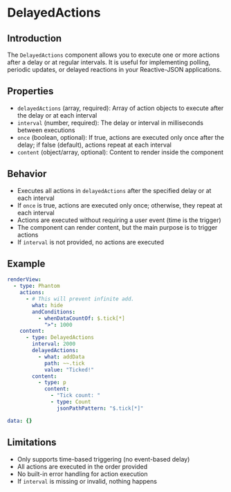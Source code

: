 # DelayedActions

## Introduction

The `DelayedActions` component allows you to execute one or more actions after a delay or at regular intervals. It is useful for implementing polling, periodic updates, or delayed reactions in your Reactive-JSON applications.

## Properties
- `delayedActions` (array, required): Array of action objects to execute after the delay or at each interval
- `interval` (number, required): The delay or interval in milliseconds between executions
- `once` (boolean, optional): If true, actions are executed only once after the delay; if false (default), actions repeat at each interval
- `content` (object/array, optional): Content to render inside the component

## Behavior
- Executes all actions in `delayedActions` after the specified delay or at each interval
- If `once` is true, actions are executed only once; otherwise, they repeat at each interval
- Actions are executed without requiring a user event (time is the trigger)
- The component can render content, but the main purpose is to trigger actions
- If `interval` is not provided, no actions are executed

## Example
```yaml
renderView:
  - type: Phantom
    actions:
      - # This will prevent infinite add.
        what: hide
        andConditions:
          - whenDataCountOf: $.tick[*]
            ">": 1000
    content:
      - type: DelayedActions
        interval: 2000
        delayedActions:
          - what: addData
            path: ~~.tick
            value: "Ticked!"
        content:
          - type: p
            content:
              - "Tick count: "
              - type: Count
                jsonPathPattern: "$.tick[*]"

data: {}
```

## Limitations
- Only supports time-based triggering (no event-based delay)
- All actions are executed in the order provided
- No built-in error handling for action execution
- If `interval` is missing or invalid, nothing happens 